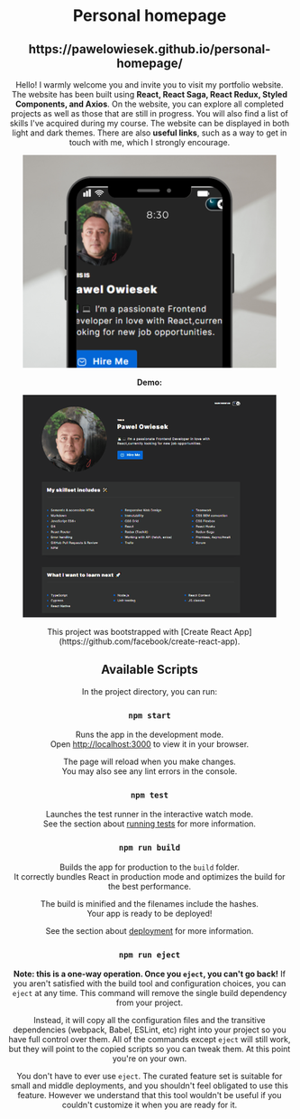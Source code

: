 <div align=center>
<h1>Personal homepage</h1>
<h2> https://pawelowiesek.github.io/personal-homepage/</h2>
  <p>Hello! I warmly welcome you and invite you to visit my portfolio website. The website has been built using <strong>React, React Saga, React Redux, Styled Components, and Axios</strong>. On the website, you can explore all completed projects as well as those that are still in progress. You will also find a list of skills I've acquired during my course. The website can be displayed in both light and dark themes. There are also <strong>useful links</strong>, such as a way to get in touch with me, which I strongly encourage.</p>
<p>
<img width=450px src=https://github.com/PawelOwiesek/personal-homepage/blob/master/public/og-share.png/>
  </p>
  <strong>Demo:</strong>
<p> <img width=450px src="https://github.com/PawelOwiesek/personal-homepage/blob/master/public/personalHomepage-demo.gif"/></p>
This project was bootstrapped with [Create React App](https://github.com/facebook/create-react-app).

## Available Scripts

In the project directory, you can run:

### `npm start`

Runs the app in the development mode.\
Open [http://localhost:3000](http://localhost:3000) to view it in your browser.

The page will reload when you make changes.\
You may also see any lint errors in the console.

### `npm test`

Launches the test runner in the interactive watch mode.\
See the section about [running tests](https://facebook.github.io/create-react-app/docs/running-tests) for more information.

### `npm run build`

Builds the app for production to the `build` folder.\
It correctly bundles React in production mode and optimizes the build for the best performance.

The build is minified and the filenames include the hashes.\
Your app is ready to be deployed!

See the section about [deployment](https://facebook.github.io/create-react-app/docs/deployment) for more information.

### `npm run eject`

**Note: this is a one-way operation. Once you `eject`, you can't go back!**
If you aren't satisfied with the build tool and configuration choices, you can `eject` at any time. This command will remove the single build dependency from your project.

Instead, it will copy all the configuration files and the transitive dependencies (webpack, Babel, ESLint, etc) right into your project so you have full control over them. All of the commands except `eject` will still work, but they will point to the copied scripts so you can tweak them. At this point you're on your own.

You don't have to ever use `eject`. The curated feature set is suitable for small and middle deployments, and you shouldn't feel obligated to use this feature. However we understand that this tool wouldn't be useful if you couldn't customize it when you are ready for it.

</div>
